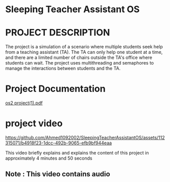 # Sleeping Teacher Assistant OS
#  PROJECT DESCRIPTION

The project is a simulation of a scenario where multiple students seek help from a teaching assistant (TA). The TA can only help one student at a time, and there are a limited number of chairs outside the TA's office where students can wait. The project uses multithreading and semaphores to manage the interactions between students and the TA.

# Project Documentation


[os2 project(1).pdf](https://github.com/Ahmed1092002/SleepingTeacherAssistantOS/files/13693644/os2.project.1.pdf)


# project video 

https://github.com/Ahmed1092002/SleepingTeacherAssistantOS/assets/112315071/b4918f23-1dcc-492b-9065-efb9bf944eaa

This video briefly explains and explains the content of this project in approximately 4 minutes and 50 seconds
## Note : This video contains audio 
